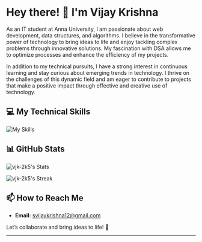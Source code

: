 

# Hey there! 👋 I'm Vijay Krishna

As an IT student at Anna University, I am passionate about web development, data structures, and algorithms. I believe in the transformative power of technology to bring ideas to life and enjoy tackling complex problems through innovative solutions. My fascination with DSA allows me to optimize processes and enhance the efficiency of my projects.

In addition to my technical pursuits, I have a strong interest in continuous learning and stay curious about emerging trends in technology. I thrive on the challenges of this dynamic field and am eager to contribute to projects that make a positive impact through effective and creative use of technology.

## 💻 My Technical Skills

![My Skills](https://skillicons.dev/icons?i=react,nextjs,html,tailwindcss,javascript,typescript,docker,git,github,css,vscode,postman,flask,c,cpp,python,postgres,mongodb&perline=6)

## 📊 GitHub Stats

![vjk-2k5's Stats](https://github-readme-stats.vercel.app/api?username=vjk-2k5&show_icons=true&theme=github_dark&count_private=true&include_all_commits=true)

![vjk-2k5's Streak](https://github-readme-streak-stats.herokuapp.com/?user=vjk-2k5&theme=dark&hide_border=true)

## 📫 How to Reach Me

- **Email:** [svijaykrishna12@gmail.com](mailto:svijaykrishna12@gmail.com)

Let’s collaborate and bring ideas to life! 🚀

---


